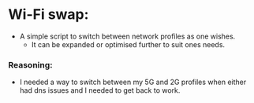 # Wi-Fi swap:
- A simple script to switch between network profiles as one wishes. 
  - It can be expanded or optimised further to suit ones needs.

### Reasoning:
- I needed a way to switch between my 5G and 2G profiles when either had dns issues and I needed to get back to work.

